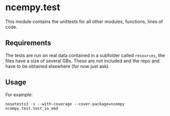 # ncempy.test

This module contains the unittests for all other modules, functions, lines of code.

## Requirements

The tests are run on real data contained in a subfolder called `resources`, the files have a size of several GBs. These are not included and the repo and have to be obtained elsewhere (for now just ask).


## Usage

For example:

`nosetests3 -s --with-coverage --cover-package=ncempy ncempy.test.test_io_emd`
